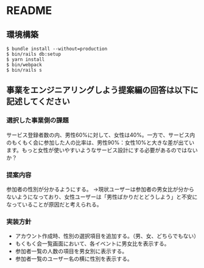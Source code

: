 # README

## 環境構築
```
$ bundle install --without=production
$ bin/rails db:setup
$ yarn install
$ bin/webpack
$ bin/rails s
```

## 事業をエンジニアリングしよう提案編の回答は以下に記述してください
### 選択した事業側の課題
サービス登録者数の内、男性60%に対して、女性は40%。一方で、サービス内のもくもく会に参加した人の比率は、男性90%：女性10%と大きな差が出ています。もっと女性が使いやすいようなサービス設計にする必要があるのではないか？

### 提案内容
参加者の性別が分かるようにする。
→現状ユーザーは参加者の男女比が分からないようになっており、女性ユーザーは「男性ばかりだとどうしよう」と不安になっていることが原因だと考えられる。

### 実装方針
- アカウント作成時、性別の選択項目を追加する。（男、女、どちらでもない）
- もくもく会一覧画面において、各イベントに男女比を表示する。
- 参加者一覧の人数の項目を男女別に表示する。
- 参加者一覧のユーザー名の横に性別を表示する。
